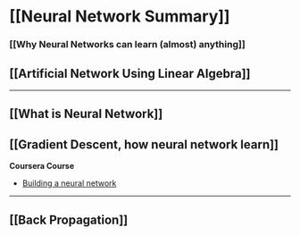 # [[Neural Network Summary]]

### [[Why Neural Networks can learn (almost) anything]]

## [[Artificial Network Using Linear Algebra]]

---

## [[What is Neural Network]]

## [[Gradient Descent, how neural network learn]]

**Coursera Course**
+ [Building a neural network](https://www.linkedin.com/learning/training-neural-networks-in-python-17058600/creating-a-neural-network-in-python?u=206378265)

---

## [[Back Propagation]]

